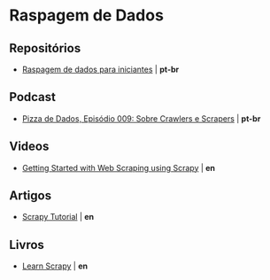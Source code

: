 # Raspagem de Dados

<h2 id="repositorios">Repositórios</h2>

- [Raspagem de dados para iniciantes](https://github.com/DwarfThief/Raspagem-de-dados-para-iniciantes) | **pt-br**

<h2 id="podcasts">Podcast</h2>

- [Pizza de Dados, Episódio 009: Sobre Crawlers e Scrapers](http://pizzadedados.com/episodio-009/) | **pt-br**


<h2 id="videos">Videos</h2>

- [Getting Started with Web Scraping using Scrapy](https://www.youtube.com/watch?v=vkA1cWN4DEc&list=PLZyvi_9gamL-EE3zQJbU5N3nzJcfNeFHU) | **en**


<h2 id="artigos">Artigos</h2>

- [Scrapy Tutorial](https://doc.scrapy.org/en/latest/intro/tutorial.html) | **en**


<h2 id="livros">Livros</h2>

- [Learn Scrapy](https://www.packtpub.com/big-data-and-business-intelligence/learning-scrapy) | **en**
